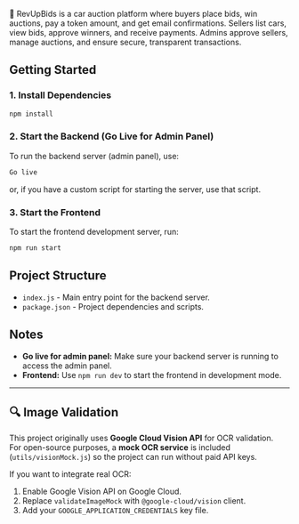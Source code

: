 🚗 RevUpBids is a car auction platform where buyers place bids, win auctions, pay a token amount, and get email confirmations. Sellers list cars, view bids, approve winners, and receive payments. Admins approve sellers, manage auctions, and ensure secure, transparent transactions.

## Getting Started

### 1. Install Dependencies

```bash
npm install
```

### 2. Start the Backend (Go Live for Admin Panel)

To run the backend server (admin panel), use:

```bash
Go live
```
or, if you have a custom script for starting the server, use that script.

### 3. Start the Frontend

To start the frontend development server, run:

```bash
npm run start
```

## Project Structure

- `index.js` - Main entry point for the backend server.
- `package.json` - Project dependencies and scripts.

## Notes

- **Go live for admin panel:** Make sure your backend server is running to access the admin panel.
- **Frontend:** Use `npm run dev` to start the frontend in development mode.

---

## 🔍 Image Validation
This project originally uses **Google Cloud Vision API** for OCR validation.  
For open-source purposes, a **mock OCR service** is included (`utils/visionMock.js`) so the project can run without paid API keys.

If you want to integrate real OCR:
1. Enable Google Vision API on Google Cloud.
2. Replace `validateImageMock` with `@google-cloud/vision` client.
3. Add your `GOOGLE_APPLICATION_CREDENTIALS` key file.
